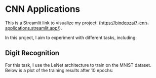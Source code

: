 # CNN Applications  
This is a Streamlit link to visualize my project: (https://bindepzai7-cnn-applications.streamlit.app/).

In this project, I aim to experiment with different tasks, including:  
## Digit Recognition  
For this task, I use the LeNet architecture to train on the MNIST dataset. Below is a plot of the training results after 10 epochs:  
